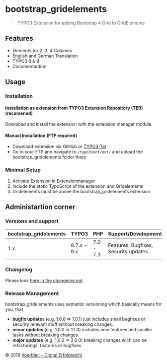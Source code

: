 # bootstrap_gridelements
> TYPO3 Extension for adding Bootstrap 4 Grid to GridElements

## Features
- Elements for 2, 3, 4 Columns
- English and German Translation
- TYPO3 8 & 9
- Documentantion

## Usage
### Installation

#### Installation as extension from TYPO3 Extension Repository (TER) (recomened)
Download and install the extension with the extension manager module.

#### Manual Installation (FTP required)

- Download extension via GitHub or [TYPO3-Ter](https://extensions.typo3.org/extension/bootstrap_gridelements/)
- Go to your FTP and navigate to `/typo3conf/ext/` and upload the bootstrap_gridelements folder there

### Minimal Setup

1. Activate Extension in Extensionmanager
2. Include the static TypoScript of the extension and Gridelements
3. Gridelements must be above the bootstrap_gridelements extension

## Administartion corner

### Versions and support

| bootstrap_gridelements | TYPO3        | PHP       | Support/Development                  |
| ---------------------- | ------------ | --------- | ------------------------------------ |
| 1.x                    | 8.7.x - 9.x  | 7.0 - 7.3 | Features, Bugfixes, Security updates |

### Changelog

Please look [here in the changelog.md](https://github.com/Thejuse/bootstrap_gridelements/blob/master/CHANGELOG.md)

### Release Management
bootstrap_gridelements uses semantic versioning which basically means for you, that

- **bugfix update**s (e.g. 1.0.0 => 1.0.1) just includes small bugfixes or security relevant stuff without breaking changes.
- **minor updates** (e.g. 1.0.0 => 1.1.0) includes new features and smaller tasks without breaking changes.
- **major updates** (e.g. 1.0.0 => 2.0.0) breaking changes wich can be refactorings, features or bugfixes.

&copy; 2019 [Koerbler. - Digital Erfolgreich!](https://www.koerbler.com/)
